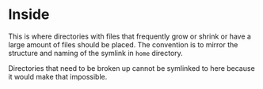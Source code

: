 # Inside

This is where directories with files that frequently grow or shrink or have a large amount of files should be placed. The convention is to mirror the structure and naming of the symlink in `home` directory.

Directories that need to be broken up cannot be symlinked to here because it would make that impossible.
